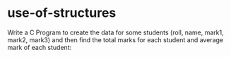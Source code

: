 # use-of-structures
Write a C Program to create the data for some students (roll, name, mark1, mark2, mark3) and then find the total marks for each student and average mark of each student:
